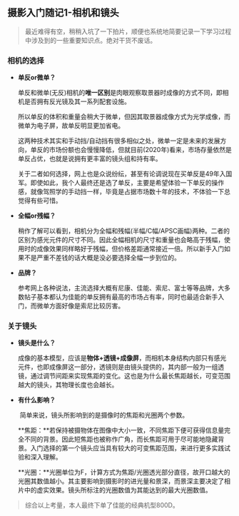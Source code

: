 ## 摄影入门随记1-相机和镜头

> ​    最近难得有空，稍稍入坑了一下拍片，顺便也系统地简要记录一下学习过程中涉及到的一些重要知识点。绝对干货不废话。

### 相机的选择

* **单反or微单？**

    ​    单反和微单(无反)相机的**唯一区别**是肉眼观察取景器时成像的方式不同，即相机是否拥有反光镜及其一系列配套设施。

    ​    所以单反的体积和重量会稍大于微单，但因其取景器成像方式为光学成像，而微单为电子屏，故单反明显更加省电。

    ​    这两种技术其实和手动挡/自动挡有很多相似之处，微单一定是未来的发展方向，单反的市场份额也会慢慢降低，但就目前(2020年)看来，市场存量依然是单反占优，也就是说拥有更丰富的镜头组和持有率。

    ​    关于二者如何选择，网上也是众说纷纭，甚至有论调说现在买单反是49年入国军。即使如此，我个人最终还是选了单反，主要是希望体验一下单反的操作感，就像驾照学的手动挡一样，毕竟是占据市场数十年的技术，不体验一下总觉得有些可惜。

* **全幅or残幅？**

    ​    稍作了解可以看到，相机分为全幅和残幅(半幅/C幅/APSC画幅)两种。二者的区别为感光元件的尺寸不同。因此全幅相机的尺寸和重量也会略高于残幅，使用时的成像效果同样略好于残幅，但价格差距通常接近一倍。所以新手入门如果不是严重不差钱的话大概是没必要选择全幅一步到位的。

* **品牌？**

    ​    参考网上各种说法，主流选择大概有尼康、佳能、索尼、富士等等品牌，大多数帖子基本都认为佳能的单反拥有最高的市场占有率，同时也最适合新手入门，而微单方面好像是索尼比较厉害。

### 关于镜头

* **镜头是什么？**

    ​    成像的基本模型，应该是**物体+透镜+成像屏**，而相机本身结构内部只有感光元件，也即成像屏这一部分，透镜则是由镜头提供的，其内部一般为一组透镜，通过调节间距来实现焦距的变化。这也是为什么最长焦距越长，可变范围越大的镜头，其物理长度也会越长。

* **有什么影响？**

    ​    简单来说，镜头所影响到的是摄像时的焦距和光圈两个参数。

    ​    **焦距：**若保持被摄物体在图像中大小一致，不同焦距下便可获得信息量完全不同的背景。因此短焦距也被称作广角，而长焦距可用于尽可能地隐藏背景。入门选择的第一个镜头应当具有较大的可变焦距范围，来进行更多实践试验和深入理解。

    ​    **光圈：**光圈单位为F，计算方式为焦距/光圈透光部分直径，故开口越大的光圈其数值越小。其主要影响到摄影时的进光量和景深，而景深主要决定了相片中的虚实效果。镜头所标注的光圈数值为其能达到的最大光圈数值。



> 综合以上考量，本人最终下单了佳能的经典机型800D。